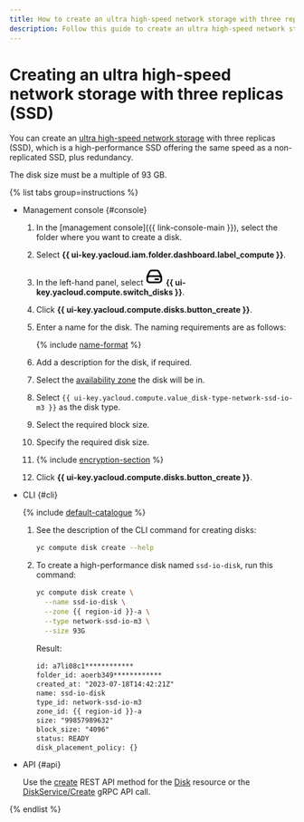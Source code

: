 ```yaml
---
title: How to create an ultra high-speed network storage with three replicas (SSD) in {{ compute-full-name }}
description: Follow this guide to create an ultra high-speed network storage with three replicas (SSD).
---
```


# Creating an ultra high-speed network storage with three replicas (SSD)


You can create an [ultra high-speed network storage](../../concepts/disk.md#nr-disks) with three replicas (SSD), which is a high-performance SSD offering the same speed as a non-replicated SSD, plus redundancy.

The disk size must be a multiple of 93 GB.

{% list tabs group=instructions %}

- Management console {#console}
  
  1. In the [management console]({{ link-console-main }}), select the folder where you want to create a disk.
  1. Select **{{ ui-key.yacloud.iam.folder.dashboard.label_compute }}**.
  1. In the left-hand panel, select ![image](../../../_assets/console-icons/hard-drive.svg) **{{ ui-key.yacloud.compute.switch_disks }}**.
  1. Click **{{ ui-key.yacloud.compute.disks.button_create }}**.
  1. Enter a name for the disk. The naming requirements are as follows:
  
      {% include [name-format](../../../_includes/name-format.md) %}
  
  1. Add a description for the disk, if required.
  1. Select the [availability zone](../../../overview/concepts/geo-scope.md) the disk will be in.
  1. Select `{{ ui-key.yacloud.compute.value_disk-type-network-ssd-io-m3 }}` as the disk type.
  1. Select the required block size.
  1. Specify the required disk size.

  1. {% include [encryption-section](../../../_includes/compute/encryption-section.md) %}
  1. Click **{{ ui-key.yacloud.compute.disks.button_create }}**.

- CLI {#cli}
  
  {% include [default-catalogue](../../../_includes/default-catalogue.md) %}
  
  1. See the description of the CLI command for creating disks:
  
      ```bash
      yc compute disk create --help
      ```
  
  1. To create a high-performance disk named `ssd-io-disk`, run this command:

      ```bash
      yc compute disk create \
        --name ssd-io-disk \
        --zone {{ region-id }}-a \
        --type network-ssd-io-m3 \
        --size 93G
      ```

      Result:

      ```text
      id: a7li08c1************
      folder_id: aoerb349************
      created_at: "2023-07-18T14:42:21Z"
      name: ssd-io-disk
      type_id: network-ssd-io-m3
      zone_id: {{ region-id }}-a
      size: "99857989632"
      block_size: "4096"
      status: READY
      disk_placement_policy: {}
      ```

- API {#api}

  Use the [create](../../api-ref/Disk/create.md) REST API method for the [Disk](../../api-ref/Disk/index.md) resource or the [DiskService/Create](../../api-ref/grpc/Disk/create.md) gRPC API call.

{% endlist %}